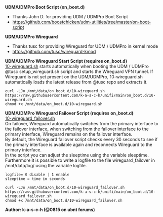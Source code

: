 

<b>UDM/UDMPro Boot Script (on_boot.d)</b>
- Thanks John D. for providing UDM / UDMPro Boot Script
- https://github.com/boostchicken/udm-utilities/tree/master/on-boot-script

<b>UDM/UDMPro Wireguard</b>
- Thanks tusc for providing Wireguard for UDM / UDMPro in kernel mode
- https://github.com/tusc/wireguard-kmod

<b>UDM/UDMPro Wireguard Start Script (requires on_boot.d)</b><br>
<a href="https://github.com/k-a-s-c-h/unifi/blob/main/on_boot.d/10-wireguard.sh">10-wireguard.sh</a> starts automatically when booting the UDM / UDMPro @tusc setup_wireguard.sh script and starts the Wireguard VPN tunnel. If Wireguard is not yet present on the UDM/UDMPro, 10-wireguard.sh automatically loads the latest release from @tusc repo and extracts it.
```
curl -LJo /mnt/data/on_boot.d/10-wireguard.sh https://raw.githubusercontent.com/k-a-s-c-h/unifi/main/on_boot.d/10-wireguard.sh
chmod +x /mnt/data/on_boot.d/10-wireguard.sh
```

<b>UDM/UDMPro Wireguard Failover Script (requires on_boot.d)</b><br>
<a href="https://github.com/k-a-s-c-h/unifi/blob/main/on_boot.d/10-wireguard_failover.sh">10-wireguard_failover.sh</a><br>
On failover, Wireguard automatically switches from the primary interface to the failover interface, when switching from the failover interface to the primary interface, Wireguard remains on the failover interface.<br>
By default, the Wireguard failover script checks every 30 seconds to see if the primary interface is available again and reconnects Wireguard to the primary interface.<br>
In the script you can adjust the sleeptime using the variable sleeptime. Furthermore it is possible to write a logfile to the file wireguard_failover in /mnt/data/log/ using the variable logfile.

```
logfile= 0 disable | 1 enable
sleeptime = time in seconds
```

```
curl -LJo /mnt/data/on_boot.d/10-wireguard_failover.sh https://raw.githubusercontent.com/k-a-s-c-h/unifi/main/on_boot.d/10-wireguard_failover.sh
chmod +x /mnt/data/on_boot.d/10-wireguard_failover.sh
```
<b>Author: k-a-s-c-h (@0815 on ubnt forums)</b>
